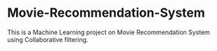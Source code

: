 # Movie-Recommendation-System
This is a Machine Learning project on  Movie Recommendation System using Collaborative filtering.
